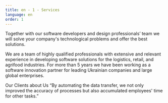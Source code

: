 ```yaml
---
title: en - 1 - Services
language: en
order: 1
---
```

<div class="content-wrapper">
<p class="core-title">Together with our software developers and design professionals’ team we will solve your company's technological problems and offer the best solutions.</p>
<p class="core-text">We are a team of highly qualified professionals with extensive and relevant experience in developing software solutions for the logistics, retail, and agrifood industries. For more than 5 years we have been working as a software innovation partner for leading Ukrainian companies and large global enterprises.</p>
</div>
<div class="right-wrapper">
Our Clients about Us
“By automating the data transfer, we not only improved the accuracy of processes but also accumulated employees' time for other tasks.” 
</div>